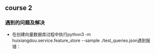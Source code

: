 ## course 2

### 遇到的问题及解决
- 在创建向量数据库过程中执行python3 -m huixiangdou.service.feature_store --sample ./test_queries.json遇到报错：
